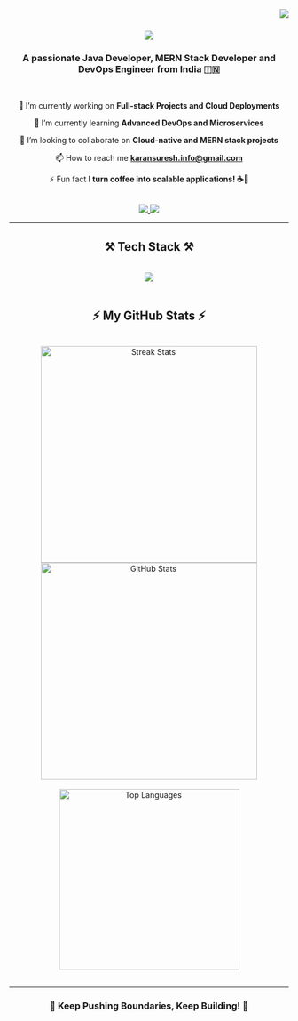 <img align="right" src="https://visitor-badge.laobi.icu/badge?page_id=karanTheDevX.karanTheDevX" />

<h1 align="center">
    <img src="https://readme-typing-svg.herokuapp.com/?font=Righteous&size=35&center=true&vCenter=true&width=500&height=70&duration=4000&lines=Hi+There!+👋;+I'm+Karan+S!;" />
</h1>

<h3 align="center">A passionate Java Developer, MERN Stack Developer and DevOps Engineer from India 🇮🇳</h3>

<br/>

<div align="center">
 
 🔭 I’m currently working on **Full-stack Projects and Cloud Deployments**
 
 🌱 I’m currently learning **Advanced DevOps and Microservices**

 👯 I’m looking to collaborate on **Cloud-native and MERN stack projects**

 📫 How to reach me **karansuresh.info@gmail.com**

 ⚡ Fun fact **I turn coffee into scalable applications! ☕🚀**

</div>

<br/>

<div align="center"> 
  <a href="mailto:karansuresh.info@gmail.com">
    <img src="https://img.shields.io/badge/Gmail-333333?style=for-the-badge&logo=gmail&logoColor=red" />
  </a>
  <a href="https://linkedin.com/in/karan-webdeveloper" target="_blank">
    <img src="https://img.shields.io/badge/LinkedIn-0077B5?style=for-the-badge&logo=linkedin&logoColor=white" />
  </a>
</div>

---

<h2 align="center">⚒️ Tech Stack ⚒️</h2>

<br/>

<div align="center">
    <img src="https://skillicons.dev/icons?i=html,css,js,java,react,nodejs,express,mongodb,mysql,docker,git,github,linux,vscode,jenkins,kubernetes,nginx,trivy,sonarqube,terraform" />
</div>

<br/>



<h2 align="center">⚡ My GitHub Stats ⚡</h2>

<br/>

<div align="center">
  <img width="390" src="https://github-readme-streak-stats.herokuapp.com?user=karanTheDevX&theme=react&border_radius=10" alt="Streak Stats" />
  <img width="390" src="https://github-readme-stats.vercel.app/api?username=karanTheDevX&show_icons=true&theme=react&rank_icon=github&border_radius=10" alt="GitHub Stats" />
  <br/><br/>
  <img width="325" src="https://github-readme-stats.vercel.app/api/top-langs/?username=karanTheDevX&hide=html&langs_count=8&layout=compact&theme=react&border_radius=10" alt="Top Languages" />
</div>

<br/>

---

<div align="center">
  <h3>🚀 Keep Pushing Boundaries, Keep Building! 🚀</h3>
</div>
